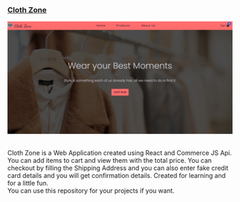 <h3> <a href="https://clothzone.netlify.app/">Cloth Zone </a></h3>

![clothzone](./src/Assets/clothzone.jpeg)

<br>
Cloth Zone is a Web Application created using React and Commerce JS Api. You can add items to cart and view them with the total price. You can checkout by filling the Shipping Address and you can also enter fake credit card details and you will get confirmation details. Created for learning and for a little fun.
<br>
You can use this repository for your projects if you want.
